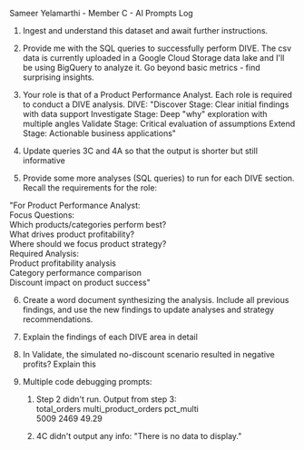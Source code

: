 Sameer Yelamarthi \- Member C \- AI Prompts Log

1. Ingest and understand this dataset and await further instructions.   
     
2.  Provide me with the SQL queries to successfully perform DIVE. The csv data is currently uploaded in a Google Cloud Storage data lake and I'll be using BigQuery to analyze it. Go beyond basic metrics \- find surprising insights. 

3. Your role is that of a Product Performance Analyst. Each role is required to conduct a DIVE analysis. DIVE: "Discover Stage: Clear initial findings with data support Investigate Stage: Deep "why" exploration with multiple angles Validate Stage: Critical evaluation of assumptions Extend Stage: Actionable business applications"

4. Update queries 3C and 4A so that the output is shorter but still informative

5. Provide some more analyses (SQL queries) to run for each DIVE section. Recall the requirements for the role:

"For Product Performance Analyst:  
Focus Questions:  
Which products/categories perform best?  
What drives product profitability?  
Where should we focus product strategy?  
Required Analysis:  
Product profitability analysis  
Category performance comparison  
Discount impact on product success"

6. Create a word document synthesizing the analysis. Include all previous findings, and use the new findings to update analyses and strategy recommendations. 

7. Explain the findings of each DIVE area in detail

8. In Validate, the simulated no-discount scenario resulted in negative profits? Explain this  
     
9. Multiple code debugging prompts:  
   1. Step 2 didn't run. Output from step 3:  
      total\_orders	multi\_product\_orders	pct\_multi  
      5009	2469	49.29  
        
   2. 4C didn't output any info: "There is no data to display."

      